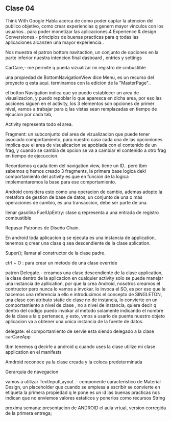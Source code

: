 Clase 04
---------
Think With Google
Habla acerca de como poder captar la atencion del publico objetivo, como crear experiencias q genern mayor vinculos con los usuarios.. para poder monetizar las aplicaciones.4
Experience & design
Conversiones.- 
principios de buenas practicas para q todas las aplicaciones alcanzen una mayor experiencia.. 

Nos muestra el patron bottom navitaction, un conjunto de opciones en la parte inferior
nuestra intencion final dasboard , entries y settings

CarCare,- me permite q pueda vizualizar mi registro de cmbustible

una propiedad de BottomNavigationView dice Menu, es un recurso del proyecto q esta aqui.
terminamos con la edicion de la "MasterPage"..

el botton Navigation indica que yo puedo establecer un area de visualizacion, y puedo repoblar lo que aparesca en dicha area, por eso las acciones siguen en el activity, 
los 3 elementos son opciones de primer nivel,
vamos a trabajar para q las vistas sean remplazadas en tiempo de ejcucion por cada tab, 

Activity representa todo el area.

Fragment: un subconjunto del area de vizualizacion que puede tener asociado comportamiento, para nuestro caso cada una de las opcioniones implica que el area de visualicacion se apoblada con el contenido de un frag, y cuando se cambia de opcion se va a cambiar el contenido a otro frag en tiempo de ejecuccion.

Recordamos q cada item del navigation view, tiene un ID.. pero tbm sabemos q hemos creado 3 fragments, la primera base logica dekl comportamiento del activity es que en funcion de la logica implementaremos la base para ese comportamiento. 

Android considera esto como una operacion de cambio, ademas adopto la metafora de gestion de base de datos, un conjunto de una o mas operaciones de cambio, es una transaccion, debe ser parte de una.

llenar gasolina
FuelUpEntry: clase q representa a una entrada de registro combustible

Repasar Patrones de Diseño Chain.

En android toda aplicacion q se ejecuta es una instancia de application, tenemos q crear una clase q sea descendiente de la clase aplication.

Super(); llamar al constructor de la clase padre.

ctrl + O : para crear un metodo de una clase override

patron Delegate.- 
creamos una clase descendiente de la clase application, la clase dentro de la aplicacion en cualquier activity solo se puede manejar una instancia de apllication, por que la crea Android, nosotros creamos el contructor pero nunca lo vamos a invokar. lo invoca el SO, es por eso que le hacemos una referencia a ello e introducimos el concepto de SINGLETON, una clase con atributo static de clase no de instancia, lo convierte en un comportamiento a nivel de clase , no a nivel de instancia, quiere decir q dentro del codigo puedo invokar al metodo solamente indicando el nombre de la clase a la q pertenece, y esto, vmos a usarlo de puente
nuestro objeto aplicacion va a obtener una unica instancia de la fuente de datos. 

delegate: el comportamiento de servie esta siendo delegado a la clase carCareApp 


tbm tenemos q decirle a android q cuando uses la clase utilize mi clase application en el manifests

Amdroid reconoce ya la clase creada y la coloca predeterminada

Gerarquia de navegacion

vamos a utilizar TextInputLayout .- componente caracteristico de Material Design, un placeholder que cuando se empiesa a escribir se convierte en etiqueta
la primera propiedad q le pone es un id
las buenas practicas nos indican que no enviemos valores estaticos y ponerlos como recursos String

proxima semana: presentacion de ANDROID
el aula vrtual, version corregida de la primera entrega; 